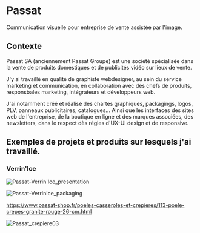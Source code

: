# Passat

Communication visuelle pour entreprise  de vente assistée par l'image.

## Contexte
Passat SA (anciennement Passat Groupe) est une société spécialisée dans la vente de produits domestiques et de publicités vidéo sur lieux de vente.

J'y ai travaillé en qualité de graphiste webdesigner, au sein du service marketing et communication, en collaboration avec des chefs de produits, responsbales marketing, intégrateurs et développeurs web.

J'ai notamment créé et réalisé des chartes graphiques, packagings, logos, PLV, panneaux publicitaires, catalogues... Ainsi que les interfaces des sites web de l'entreprise, de la boutique en ligne et des marques associées, des newsletters, dans le respect dès règles d'UX-UI design et de responsive.

## Exemples de projets et produits sur lesquels j'ai travaillé.

### Verrin'Ice

![Passat-Verrin'Ice_presentation](https://github.com/user-attachments/assets/f5d229ce-0b27-487b-a7db-4a6fcf2ca9d2)

![Passat-VerrinIce_packaging](https://github.com/user-attachments/assets/e26a90a5-98fb-4d90-88b1-c056a8ace0b0)

https://www.passat-shop.fr/poeles-casseroles-et-crepieres/113-poele-crepes-granite-rouge-26-cm.html

![Passat_crepiere03](https://github.com/user-attachments/assets/d1c9536a-0a60-465a-84de-784a170ee225)



